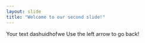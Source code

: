 ```yaml
---
layout: slide
title: "Welcome to our second slide!"
---
```

Your text dashuidhofwe
Use the left arrow to go back!
